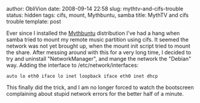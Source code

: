 author: ObliVion
date: 2008-09-14 22:58
slug: mythtv-and-cifs-trouble
status: hidden
tags: cifs, mount, Mythbuntu, samba
title: MythTV and cifs trouble
template: post


Ever since I installed the [Mythbuntu](http://mythbuntu.org)
distribution I've had a hang when samba tried to mount my remote music
partition using cifs. It seemed the network was not yet brought up, when
the mount init script tried to mount the share. After messing around
with this for a very long time, I decided to try and uninstall
"NetworkManager", and mange the network the "Debian" way. Adding the
interface to /etc/network/interfaces:

`auto lo eth0 iface lo inet loopback iface eth0 inet dhcp`

This finally did the trick, and I am no longer forced to watch the
bootscreen complaining about stupid network errors for the better half
of a minute.
